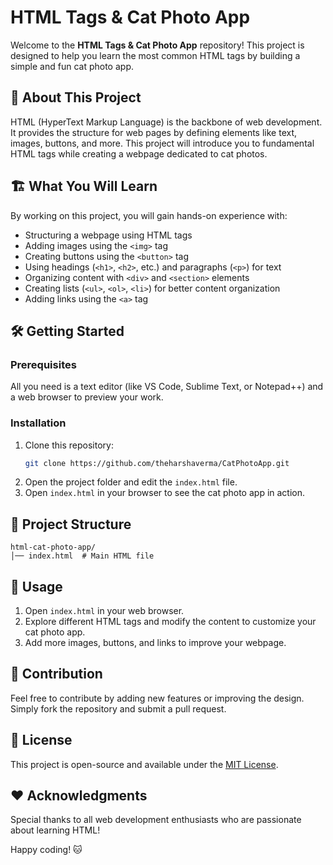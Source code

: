 # HTML Tags & Cat Photo App

Welcome to the **HTML Tags & Cat Photo App** repository! This project is designed to help you learn the most common HTML tags by building a simple and fun cat photo app.

## 📌 About This Project

HTML (HyperText Markup Language) is the backbone of web development. It provides the structure for web pages by defining elements like text, images, buttons, and more. This project will introduce you to fundamental HTML tags while creating a webpage dedicated to cat photos.

## 🏗️ What You Will Learn

By working on this project, you will gain hands-on experience with:

- Structuring a webpage using HTML tags
- Adding images using the `<img>` tag
- Creating buttons using the `<button>` tag
- Using headings (`<h1>`, `<h2>`, etc.) and paragraphs (`<p>`) for text
- Organizing content with `<div>` and `<section>` elements
- Creating lists (`<ul>`, `<ol>`, `<li>`) for better content organization
- Adding links using the `<a>` tag

## 🛠️ Getting Started

### Prerequisites

All you need is a text editor (like VS Code, Sublime Text, or Notepad++) and a web browser to preview your work.

### Installation

1. Clone this repository:
   ```sh
   git clone https://github.com/theharshaverma/CatPhotoApp.git
   ```
2. Open the project folder and edit the `index.html` file.
3. Open `index.html` in your browser to see the cat photo app in action.

## 📄 Project Structure

```
html-cat-photo-app/
│── index.html  # Main HTML file
```

## 🚀 Usage

1. Open `index.html` in your web browser.
2. Explore different HTML tags and modify the content to customize your cat photo app.
3. Add more images, buttons, and links to improve your webpage.

## 🎯 Contribution

Feel free to contribute by adding new features or improving the design. Simply fork the repository and submit a pull request.

## 📜 License

This project is open-source and available under the [MIT License](LICENSE).

## ❤️ Acknowledgments

Special thanks to all web development enthusiasts who are passionate about learning HTML!

Happy coding! 🐱

